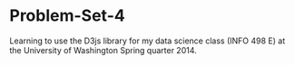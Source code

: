 Problem-Set-4
=============
Learning to use the D3js library for my data science class (INFO 498 E) at the University of Washington Spring quarter 2014.
